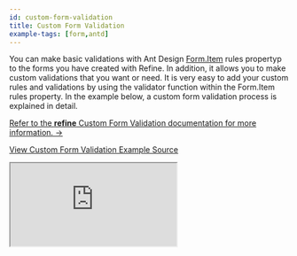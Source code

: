 ```yaml
---
id: custom-form-validation
title: Custom Form Validation
example-tags: [form,antd]
---
```


You can make basic validations with Ant Design [Form.Item](https://ant.design/components/form/#Form.Item) rules propertyp to the forms you have created with Refine. In addition, it allows you to make custom validations that you want or need. It is very easy to add your custom rules and validations by using the validator function within the Form.Item rules property. In the example below, a custom form validation process is explained in detail.

[Refer to the **refine** Custom Form Validation documentation for more information. →](/docs/api-reference/antd/hooks/form/useStepsForm/)

[View Custom Form Validation Example Source](https://github.com/refinedev/refine/tree/master/examples/form/antd/customValidation)

<iframe loading="lazy" src="https://stackblitz.com//github/pankod/refine/tree/master/examples/form/antd/customValidation?embed=1&view=preview&theme=dark&preset=node&ctl=1"
    style={{width: "100%", height:"80vh", border: "0px", borderRadius: "8px", overflow:"hidden"}}
    title="refine-custom-validation-example-app"
></iframe>
